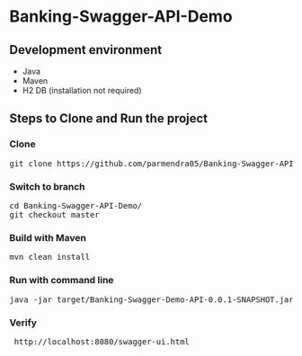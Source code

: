 # Banking-Swagger-API-Demo

## Development environment
- Java 
- Maven 
- H2 DB (installation not required) 

## Steps to Clone and Run the project
### Clone
<pre>git clone https://github.com/parmendra05/Banking-Swagger-API-Demo.git </pre>

### Switch to branch
<pre>
cd Banking-Swagger-API-Demo/
git checkout master
</pre>

### Build with Maven
<pre>mvn clean install</pre>

### Run with command line
<pre>java -jar target/Banking-Swagger-Demo-API-0.0.1-SNAPSHOT.jar</pre>

### Verify 
<pre> http://localhost:8080/swagger-ui.html </pre>
